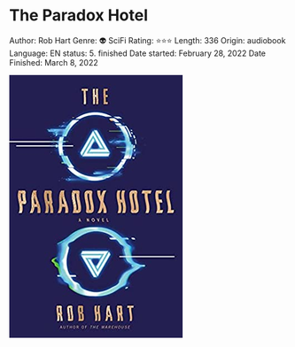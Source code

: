 # The Paradox Hotel

Author: Rob Hart
Genre: 👽 SciFi
Rating: ⭐️⭐️⭐️
Length: 336
Origin: audiobook
Language: EN
status: 5. finished
Date started: February 28, 2022
Date Finished: March 8, 2022

![Untitled](The%20Paradox%20Hotel%208b0b49a328fb45a7b30923f9bfd05917/Untitled.png)